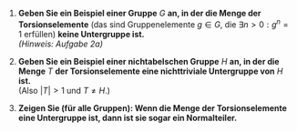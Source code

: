 1. **Geben Sie ein Beispiel einer Gruppe** $G$ **an, in der die Menge der Torsionselemente** 
   (das sind Gruppenelemente $g \in G$, die $\exists n > 0 : g^n = 1$ erfüllen) 
   **keine Untergruppe ist.**  
   *(Hinweis: Aufgabe 2a)*

2. **Geben Sie ein Beispiel einer nichtabelschen Gruppe** $H$ **an, in der die Menge** $T$ **der Torsionselemente eine nichttriviale Untergruppe von** $H$ **ist.**  
   (Also $\lvert T \rvert > 1$ und $T \neq H$.)

3. **Zeigen Sie (für alle Gruppen): Wenn die Menge der Torsionselemente eine Untergruppe ist, dann ist sie sogar ein Normalteiler.**
